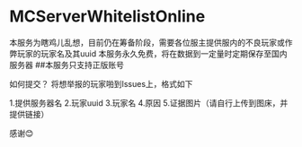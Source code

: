 # MCServerWhitelistOnline
本服务为瞎鸡儿乱想，目前仍在筹备阶段，需要各位服主提供服内的不良玩家或作弊玩家的玩家名及其uuid
本服务永久免费，将在数据到一定量时定期保存至国内服务器
##本服务只支持正版账号

如何提交？
将想举报的玩家啪到Issues上，格式如下

1.提供服务器名
2.玩家uuid
3.玩家名
4.原因
5.证据图片（请自行上传到图床，并提供链接）

感谢😊
